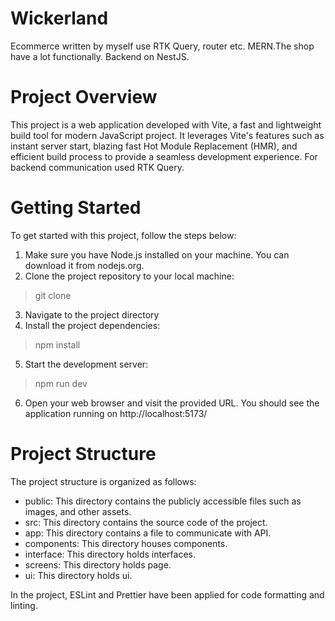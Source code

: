 # Wickerland
Ecommerce written by myself use RTK Query, router etc. MERN.The shop have a lot functionally. Backend on NestJS.

# Project Overview
This project is a web application developed with Vite, a fast and lightweight build tool for modern JavaScript project.
It leverages Vite's features such as instant server start, blazing fast Hot Module Replacement (HMR), and efficient build process to provide a seamless development experience.
For backend communication used RTK Query.

# Getting Started

To get started with this project, follow the steps below:

1. Make sure you have Node.js installed on your machine. You can download it from nodejs.org.
2. Clone the project repository to your local machine:

> git clone <repository-url>

3. Navigate to the project directory
4. Install the project dependencies:

> npm install

5. Start the development server:

> npm run dev

6. Open your web browser and visit the provided URL. You should see the application running on http://localhost:5173/

# Project Structure

The project structure is organized as follows:

- public: This directory contains the publicly accessible files such as images, and other assets.
- src: This directory contains the source code of the project.
- app: This directory contains a file to communicate with API.
- components: This directory houses components.
- interface: This directory holds interfaces.
- screens: This directory holds  page.
- ui: This directory holds ui.

In the project, ESLint and Prettier have been applied for code formatting and linting.
